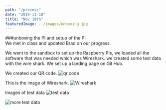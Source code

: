 ```yaml
---
path: "/process"
date: "2019-11-18"
title: "Nov 18th"
featuredImage: ../images/unboxing.jpg
---
```


###unboxing the PI and setup of the PI  
We met in class and updated Brad on our progress.   

We went to the sandbox to set up the Raspberry PIs, we loaded all the software that was needed which was Wireshark. we created some test data with the wire shark. We set up a landing page on Git Hub.

We created our QR code.
<img src="/images/qrcode.png" alt="qr code">

This is the image of Wireshark.
<img src="/images/Wireshark.jpg" alt="Wireshark">

Images of test data
<img src="/images/testdata.jpg" alt="test data">

<img src="/images/more_test_data" alt="more test data">
